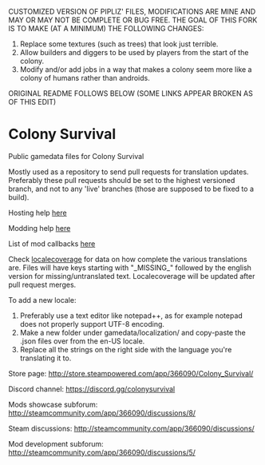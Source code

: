 CUSTOMIZED VERSION OF PIPLIZ' FILES, MODIFICATIONS ARE MINE AND MAY OR MAY NOT BE COMPLETE OR BUG FREE. THE GOAL OF THIS FORK IS TO MAKE (AT A MINIMUM) THE FOLLOWING CHANGES:

1) Replace some textures (such as trees) that look just terrible.
2) Allow builders and diggers to be used by players from the start of the colony.
3) Modify and/or add jobs in a way that makes a colony seem more like a colony of humans rather than androids.

ORIGINAL README FOLLOWS BELOW (SOME LINKS APPEAR BROKEN AS OF THIS EDIT)

# Colony Survival
Public gamedata files for Colony Survival

Mostly used as a repository to send pull requests for translation updates. Preferably these pull requests should be set to the highest versioned branch, and not to any 'live' branches (those are supposed to be fixed to a build).

Hosting help [here](gamedata/help/hosting.txt)

Modding help [here](gamedata/help/mod_general.txt)

List of mod callbacks [here](gamedata/help/mod_callbacks.txt)


Check [localecoverage](gamedata/localization/localecoverage.md) for data on how complete the various translations are.
Files will have keys starting with "\_MISSING\_" followed by the english version for missing/untranslated text.
Localecoverage will be updated after pull request merges.

To add a new locale:
1) Preferably use a text editor like notepad++, as for example notepad does not properly support UTF-8 encoding.
2) Make a new folder under gamedata/localization/ and copy-paste the .json files over from the en-US locale.
3) Replace all the strings on the right side with the language you're translating it to.

Store page: http://store.steampowered.com/app/366090/Colony_Survival/

Discord channel: https://discord.gg/colonysurvival

Mods showcase subforum: http://steamcommunity.com/app/366090/discussions/8/

Steam discussions: http://steamcommunity.com/app/366090/discussions/

Mod development subforum: http://steamcommunity.com/app/366090/discussions/5/
